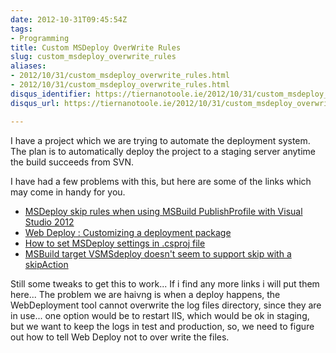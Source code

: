 ```yaml
---
date: 2012-10-31T09:45:54Z
tags:
- Programming
title: Custom MSDeploy OverWrite Rules
slug: custom_msdeploy_overwrite_rules
aliases:
- 2012/10/31/custom_msdeploy_overwrite_rules.html
- 2012/10/31/custom_msdeploy_overwrite_rules.html
disqus_identifier: https://tiernanotoole.ie/2012/10/31/custom_msdeploy_overwrite_rules.html
disqus_url: https://tiernanotoole.ie/2012/10/31/custom_msdeploy_overwrite_rules.html

---
```

 
 
 
 

I have a project which we are trying to automate the deployment system. The plan is to automatically deploy the project to a staging server anytime the build succeeds from SVN. 

I have had a few problems with this, but here are some of the links which may come in handy for you.

* [MSDeploy skip rules when using MSBuild PublishProfile with Visual Studio 2012][1]
* [Web Deploy : Customizing a deployment package][2]
* [How to set MSDeploy settings in .csproj file][3]
* [MSBuild target VSMSdeploy doesn't seem to support skip with a skipAction][4]

Still some tweaks to get this to work... If i find any more links i will put them here... The problem we are haivng is when a deploy happens, the WebDeployment tool cannot overwrite the log files directory, since they are in use... one option would be to restart IIS, which would be ok in staging, but we want to keep the logs in test and production, so, we need to figure out how to tell Web Deploy not to over write the files. 

[1]:http://stackoverflow.com/questions/12576662/msdeploy-skip-rules-when-using-msbuild-publishprofile-with-visual-studio-2012
[2]:http://blog.alanta.nl/2011/02/web-deploy-customizing-deployment.html
[3]:http://stackoverflow.com/questions/7100751/how-to-set-msdeploy-settings-in-csproj-file
[4]:http://forums.iis.net/p/1170702/1953807.aspx#1953807